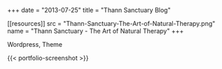 +++
date = "2013-07-25"
title = "Thann Sanctuary Blog"

[[resources]]
    src = "Thann-Sanctuary-The-Art-of-Natural-Therapy.png"
    name = "Thann Sanctuary - The Art of Natural Therapy"
+++

Wordpress, Theme

{{< portfolio-screenshot >}}
